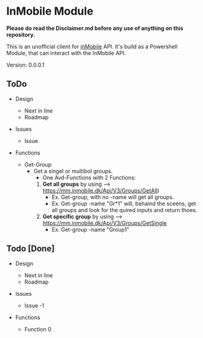 # InMobile Module

**Please do read the Disclaimer.md before any use of anything on this repository.**

This is an unofficial client for [inMobile](https://inmobile.dk) API. It's build as a Powershell Module, that can interact with the InMobile API.

Version: 0.0.0.1

## ToDo

* Design
  * Next in line
  * Roadmap

* Issues
  * Issue

* Functions
  * Get-Group
    * Get a singel or multibol groups.
      * One Avd-Functions with 2 Functions:
      1. __Get all groups__ by using --> https://mm.inmobile.dk/Api/V3/Groups/GetAll)
          * Ex. Get-group, with no -name will get all groups.
          * Ex. Get-group -name "Gr*1" will, behaind the sceens, get all groups and look for the quired inputs and return thoes.
      2. __Get specific group__ by using --> https://mm.inmobile.dk/Api/V3/Groups/GetSingle
          * Ex. Get-group -name "Group1"

## Todo [Done]

* Design
  * Next in line
  * Roadmap

* Issues
  * Issue -1

* Functions
  * Function 0
